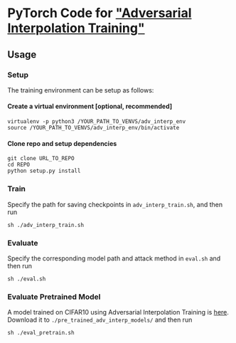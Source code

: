 # PyTorch Code for ["Adversarial Interpolation Training"](https://openreview.net/pdf?id=Syejj0NYvr)


## Usage
### Setup
The training environment can be setup as follows:
#### Create a virtual environment [optional, recommended]
```
virtualenv -p python3 /YOUR_PATH_TO_VENVS/adv_interp_env
source /YOUR_PATH_TO_VENVS/adv_interp_env/bin/activate
```
#### Clone repo and setup dependencies
```
git clone URL_TO_REPO
cd REPO
python setup.py install
```

### Train
Specify the path for saving checkpoints in ```adv_interp_train.sh```, and then run
```
sh ./adv_interp_train.sh
```

### Evaluate
Specify the corresponding model path and attack method in ```eval.sh``` and then run
```
sh ./eval.sh
```

### Evaluate Pretrained Model
A model trained on CIFAR10 using Adversarial Interpolation Training is [here](https://drive.google.com/file/d/1NWYmLAArzstzaknO1L0ZMni0_8UaSpTo/view?usp=sharing).
Download it to ```./pre_trained_adv_interp_models/``` and then run
```
sh ./eval_pretrain.sh
```